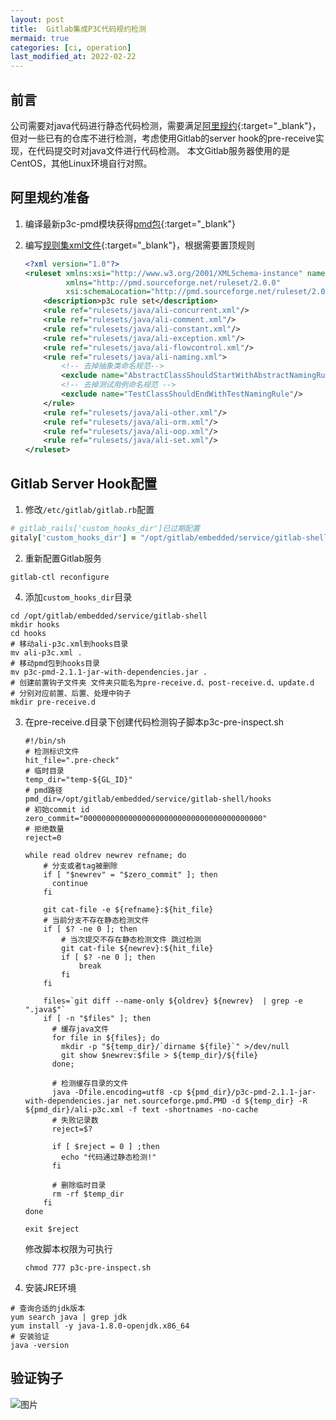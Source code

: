 ```yaml
---
layout: post
title:  Gitlab集成P3C代码规约检测
mermaid: true
categories: [ci, operation]
last_modified_at: 2022-02-22
---
```


## 前言
公司需要对java代码进行静态代码检测，需要满足[阿里规约](https://github.com/alibaba/p3c){:target="_blank"}，
但对一些已有的仓库不进行检测，考虑使用Gitlab的server hook的pre-receive实现，在代码提交时对java文件进行代码检测。
本文Gitlab服务器使用的是CentOS，其他Linux环境自行对照。

## 阿里规约准备
1. 编译最新p3c-pmd模块获得[pmd包](/asserts/2022/01-20/p3c-pmd-2.1.1-jar-with-dependencies.jar){:target="_blank"}

2. 编写[规则集xml文件](https://cdn.jsdelivr.net/gh/PasseRR/passerr.github.io/asserts/2022/01-20/ali-p3c.xml){:target="_blank"}，根据需要置顶规则

    ```xml
    <?xml version="1.0"?>
    <ruleset xmlns:xsi="http://www.w3.org/2001/XMLSchema-instance" name="alibaba-pmd"
             xmlns="http://pmd.sourceforge.net/ruleset/2.0.0"
             xsi:schemaLocation="http://pmd.sourceforge.net/ruleset/2.0.0 http://pmd.sourceforge.net/ruleset_2_0_0.xsd">
        <description>p3c rule set</description>
        <rule ref="rulesets/java/ali-concurrent.xml"/>
        <rule ref="rulesets/java/ali-comment.xml"/>
        <rule ref="rulesets/java/ali-constant.xml"/>
        <rule ref="rulesets/java/ali-exception.xml"/>
        <rule ref="rulesets/java/ali-flowcontrol.xml"/>
        <rule ref="rulesets/java/ali-naming.xml">
            <!-- 去掉抽象类命名规范-->
            <exclude name="AbstractClassShouldStartWithAbstractNamingRule"/>
            <!-- 去掉测试用例命名规范 -->
            <exclude name="TestClassShouldEndWithTestNamingRule"/>
        </rule>
        <rule ref="rulesets/java/ali-other.xml"/>
        <rule ref="rulesets/java/ali-orm.xml"/>
        <rule ref="rulesets/java/ali-oop.xml"/>
        <rule ref="rulesets/java/ali-set.xml"/>
    </ruleset>
    ```

## Gitlab Server Hook配置

1. 修改`/etc/gitlab/gitlab.rb`配置
```ruby
# gitlab_rails['custom_hooks_dir']已过期配置
gitaly['custom_hooks_dir'] = "/opt/gitlab/embedded/service/gitlab-shell/hooks"
```

2. 重新配置Gitlab服务
```shell
gitlab-ctl reconfigure
```

4. 添加`custom_hooks_dir`目录
```shell
cd /opt/gitlab/embedded/service/gitlab-shell
mkdir hooks
cd hooks
# 移动ali-p3c.xml到hooks目录
mv ali-p3c.xml .
# 移动pmd包到hooks目录
mv p3c-pmd-2.1.1-jar-with-dependencies.jar .
# 创建前置钩子文件夹 文件夹只能名为pre-receive.d、post-receive.d、update.d
# 分别对应前置、后置、处理中钩子
mkdir pre-receive.d
```

3. 在pre-receive.d目录下创建代码检测钩子脚本p3c-pre-inspect.sh

    ```shell
    #!/bin/sh
    # 检测标识文件
    hit_file=".pre-check"
    # 临时目录
    temp_dir="temp-${GL_ID}"
    # pmd路径
    pmd_dir=/opt/gitlab/embedded/service/gitlab-shell/hooks
    # 初始commit id
    zero_commit="0000000000000000000000000000000000000000"
    # 拒绝数量
    reject=0
    
    while read oldrev newrev refname; do
        # 分支或者tag被删除
        if [ "$newrev" = "$zero_commit" ]; then
          continue
        fi
    
        git cat-file -e ${refname}:${hit_file}
        # 当前分支不存在静态检测文件
        if [ $? -ne 0 ]; then
            # 当次提交不存在静态检测文件 跳过检测
            git cat-file ${newrev}:${hit_file}
            if [ $? -ne 0 ]; then
                break
            fi
        fi
    
        files=`git diff --name-only ${oldrev} ${newrev}  | grep -e ".java$"`
        if [ -n "$files" ]; then
          # 缓存java文件
          for file in ${files}; do
            mkdir -p "${temp_dir}/`dirname ${file}`" >/dev/null
            git show $newrev:$file > ${temp_dir}/${file}
          done;
    
          # 检测缓存目录的文件
          java -Dfile.encoding=utf8 -cp ${pmd_dir}/p3c-pmd-2.1.1-jar-with-dependencies.jar net.sourceforge.pmd.PMD -d ${temp_dir} -R ${pmd_dir}/ali-p3c.xml -f text -shortnames -no-cache
          # 失败记录数
          reject=$?
    
          if [ $reject = 0 ] ;then
            echo "代码通过静态检测!"
          fi
    
          # 删除临时目录
          rm -rf $temp_dir
        fi
    done
    
    exit $reject
    ```

    修改脚本权限为可执行
    ```shell
    chmod 777 p3c-pre-inspect.sh
    ```

4. 安装JRE环境
```shell
# 查询合适的jdk版本
yum search java | grep jdk
yum install -y java-1.8.0-openjdk.x86_64
# 安装验证
java -version
```

## 验证钩子
![图片](https://cdn.jsdelivr.net/gh/PasseRR/passerr.github.io/asserts/2022/01-20/hook.png)